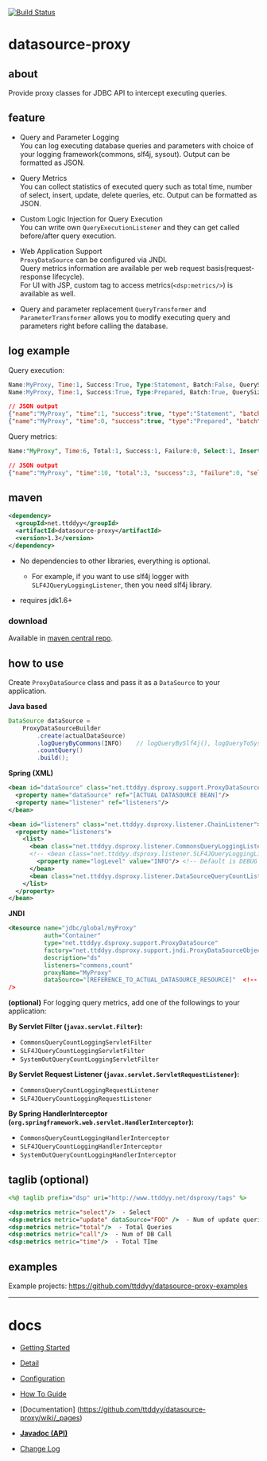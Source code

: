 
[![Build Status](https://travis-ci.org/ttddyy/datasource-proxy.svg?branch=master)](https://travis-ci.org/ttddyy/datasource-proxy)

# datasource-proxy

## about

Provide proxy classes for JDBC API to intercept executing queries.

## feature

- Query and Parameter Logging  
  You can log executing database queries and parameters with choice of your logging framework(commons, slf4j, sysout).
  Output can be formatted as JSON.

- Query Metrics  
  You can collect statistics of executed query such as total time, number of select, insert, update, delete queries, etc.
  Output can be formatted as JSON.

- Custom Logic Injection for Query Execution  
  You can write own `QueryExecutionListener` and they can get called before/after query execution. 

- Web Application Support  
  `ProxyDataSource` can be configured via JNDI.   
  Query metrics information are available per web request basis(request-response lifecycle).  
  For UI with JSP, custom tag to access metrics(`<dsp:metrics/>`) is available as well.
   
- Query and parameter replacement
  `QueryTransformer` and `ParameterTransformer` allows you to modify executing query and parameters right before 
  calling the database.


## log example


Query execution:

```sql
Name:MyProxy, Time:1, Success:True, Type:Statement, Batch:False, QuerySize:1, BatchSize:0, Query:["CREATE TABLE users(id INT, name VARCHAR(255))"], Params:[]
Name:MyProxy, Time:1, Success:True, Type:Prepared, Batch:True, QuerySize:1, BatchSize:2, Query:["INSERT INTO users (id, name) VALUES (?, ?)"], Params:[(1=1,2=foo),(1=2,2=bar)]
```

```json
// JSON output
{"name":"MyProxy", "time":1, "success":true, "type":"Statement", "batch":false, "querySize":1, "batchSize":0, "query":["CREATE TABLE users(id INT, name VARCHAR(255))"], "params":[]}
{"name":"MyProxy", "time":0, "success":true, "type":"Prepared", "batch":true, "querySize":1, "batchSize":3, "query":["INSERT INTO users (id, name) VALUES (?, ?)"], "params":[{"1":"1","2":"foo"},{"1":"2","2":"bar"},{"1":"3","2":"baz"}]}
```

Query metrics:

```sql
Name:"MyProxy", Time:6, Total:1, Success:1, Failure:0, Select:1, Insert:0, Update:0, Delete:0, Other:0
```

```json
// JSON output
{"name":"MyProxy", "time":10, "total":3, "success":3, "failure":0, "select":1, "insert":2, "update":0, "delete":0, "other":0}
```


## maven

```xml
<dependency>
  <groupId>net.ttddyy</groupId>
  <artifactId>datasource-proxy</artifactId>
  <version>1.3</version>
</dependency>
```

- No dependencies to other libraries, everything is optional.
    - For example, if you want to use slf4j logger with `SLF4JQueryLoggingListener`, then you need slf4j library.

- requires jdk1.6+


### download

Available in [maven central repo](http://search.maven.org/#search|ga|1|datasource-proxy).


## how to use

Create `ProxyDataSource` class and pass it as a `DataSource` to your application.
 
**Java based**  

```java
DataSource dataSource = 
    ProxyDataSourceBuilder
        .create(actualDataSource)
        .logQueryByCommons(INFO)    // logQueryBySlf4j(), logQueryToSysOut()
        .countQuery()
        .build();
```

**Spring (XML)**  

```xml
<bean id="dataSource" class="net.ttddyy.dsproxy.support.ProxyDataSource">
  <property name="dataSource" ref="[ACTUAL DATASOURCE BEAN]"/>
  <property name="listener" ref="listeners"/>
</bean>

<bean id="listeners" class="net.ttddyy.dsproxy.listener.ChainListener">
  <property name="listeners">
    <list>
      <bean class="net.ttddyy.dsproxy.listener.CommonsQueryLoggingListener">
      <!-- <bean class="net.ttddyy.dsproxy.listener.SLF4JQueryLoggingListener"> -->
        <property name="logLevel" value="INFO"/> <!-- Default is DEBUG -->
      </bean>
      <bean class="net.ttddyy.dsproxy.listener.DataSourceQueryCountListener"/>
    </list>
  </property>
</bean>
```

**JNDI**  

```xml
<Resource name="jdbc/global/myProxy" 
          auth="Container"
          type="net.ttddyy.dsproxy.support.ProxyDataSource"
          factory="net.ttddyy.dsproxy.support.jndi.ProxyDataSourceObjectFactory"
          description="ds"
          listeners="commons,count"
          proxyName="MyProxy"
          dataSource="[REFERENCE_TO_ACTUAL_DATASOURCE_RESOURCE]"  <!-- ex: java:jdbc/global/myDS --> 
/>
```

**(optional)** For logging query metrics, add one of the followings to your application:

**By Servlet Filter (`javax.servlet.Filter`):**  
- `CommonsQueryCountLoggingServletFilter` 
- `SLF4JQueryCountLoggingServletFilter` 
- `SystemOutQueryCountLoggingServletFilter` 

**By Servlet Request Listener (`javax.servlet.ServletRequestListener`):**
- `CommonsQueryCountLoggingRequestListener`
- `SLF4JQueryCountLoggingRequestListener`
  
**By Spring HandlerInterceptor (`org.springframework.web.servlet.HandlerInterceptor`):**
- `CommonsQueryCountLoggingHandlerInterceptor`
- `SLF4JQueryCountLoggingHandlerInterceptor`
- `SystemOutQueryCountLoggingHandlerInterceptor`




## taglib (optional)

```jsp
<%@ taglib prefix="dsp" uri="http://www.ttddyy.net/dsproxy/tags" %>

<dsp:metrics metric="select"/>  - Select
<dsp:metrics metric="update" dataSource="FOO" />  - Num of update queries for datasource FOO
<dsp:metrics metric="total"/>  - Total Queries
<dsp:metrics metric="call"/>  - Num of DB Call
<dsp:metrics metric="time"/>  - Total TIme
```


## examples

Example projects: https://github.com/ttddyy/datasource-proxy-examples


---

# docs

- [Getting Started](https://github.com/ttddyy/datasource-proxy/wiki/Getting-Started)
- [Detail](https://github.com/ttddyy/datasource-proxy/wiki/Detail)
- [Configuration](https://github.com/ttddyy/datasource-proxy/wiki/Configuration)
- [How To Guide](https://github.com/ttddyy/datasource-proxy/wiki/How-To-Guide)

- [Documentation] (https://github.com/ttddyy/datasource-proxy/wiki/_pages)
- **[Javadoc (API)](https://github.com/ttddyy/datasource-proxy/wiki/Javadoc)**
- [Change Log](./CHANGELOG.md)
